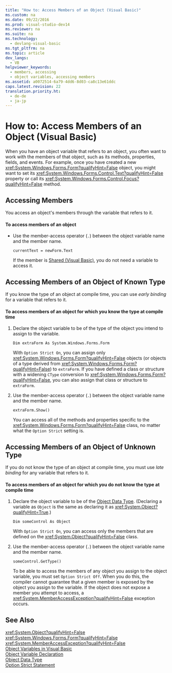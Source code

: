 ```yaml
---
title: "How to: Access Members of an Object (Visual Basic)"
ms.custom: na
ms.date: 09/22/2016
ms.prod: visual-studio-dev14
ms.reviewer: na
ms.suite: na
ms.technology: 
  - devlang-visual-basic
ms.tgt_pltfrm: na
ms.topic: article
dev_langs: 
  - VB
helpviewer_keywords: 
  - members, accessing
  - object variables, accessing members
ms.assetid: a0072514-6a79-4dd6-8d03-ca8c13e61ddc
caps.latest.revision: 22
translation.priority.ht: 
  - de-de
  - ja-jp
---
```

# How to: Access Members of an Object (Visual Basic)
When you have an object variable that refers to an object, you often want to work with the members of that object, such as its methods, properties, fields, and events. For example, once you have created a new <xref:System.Windows.Forms.Form?qualifyHint=False> object, you might want to set its <xref:System.Windows.Forms.Control.Text?qualifyHint=False> property or call its <xref:System.Windows.Forms.Control.Focus?qualifyHint=False> method.  
  
## Accessing Members  
 You access an object's members through the variable that refers to it.  
  
#### To access members of an object  
  
-   Use the member-access operator (`.`) between the object variable name and the member name.  
  
    ```  
    currentText = newForm.Text  
    ```  
  
     If the member is [Shared (Visual Basic)](../vs140/shared--visual-basic-.md), you do not need a variable to access it.  
  
## Accessing Members of an Object of Known Type  
 If you know the type of an object at compile time, you can use *early binding* for a variable that refers to it.  
  
#### To access members of an object for which you know the type at compile time  
  
1.  Declare the object variable to be of the type of the object you intend to assign to the variable.  
  
    ```  
    Dim extraForm As System.Windows.Forms.Form  
    ```  
  
     With `Option Strict On`, you can assign only <xref:System.Windows.Forms.Form?qualifyHint=False> objects (or objects of a type derived from <xref:System.Windows.Forms.Form?qualifyHint=False>) to `extraForm`. If you have defined a class or structure with a widening `CType` conversion to <xref:System.Windows.Forms.Form?qualifyHint=False>, you can also assign that class or structure to `extraForm`.  
  
2.  Use the member-access operator (`.`) between the object variable name and the member name.  
  
    ```  
    extraForm.Show()  
    ```  
  
     You can access all of the methods and properties specific to the <xref:System.Windows.Forms.Form?qualifyHint=False> class, no matter what the `Option Strict` setting is.  
  
## Accessing Members of an Object of Unknown Type  
 If you do not know the type of an object at compile time, you must use *late binding* for any variable that refers to it.  
  
#### To access members of an object for which you do not know the type at compile time  
  
1.  Declare the object variable to be of the [Object Data Type](../vs140/object-data-type.md). (Declaring a variable as `Object` is the same as declaring it as <xref:System.Object?qualifyHint=True>.)  
  
    ```  
    Dim someControl As Object  
    ```  
  
     With `Option Strict On`, you can access only the members that are defined on the <xref:System.Object?qualifyHint=False> class.  
  
2.  Use the member-access operator (`.`) between the object variable name and the member name.  
  
    ```  
    someControl.GetType()  
    ```  
  
     To be able to access the members of any object you assign to the object variable, you must set `Option Strict Off`. When you do this, the compiler cannot guarantee that a given member is exposed by the object you assign to the variable. If the object does not expose a member you attempt to access, a <xref:System.MemberAccessException?qualifyHint=False> exception occurs.  
  
## See Also  
 <xref:System.Object?qualifyHint=False>   
 <xref:System.Windows.Forms.Form?qualifyHint=False>   
 <xref:System.MemberAccessException?qualifyHint=False>   
 [Object Variables in Visual Basic](../vs140/object-variables-in-visual-basic.md)   
 [Object Variable Declaration](../vs140/object-variable-declaration--visual-basic-.md)   
 [Object Data Type](../vs140/object-data-type.md)   
 [Option Strict Statement](../vs140/option-strict-statement.md)